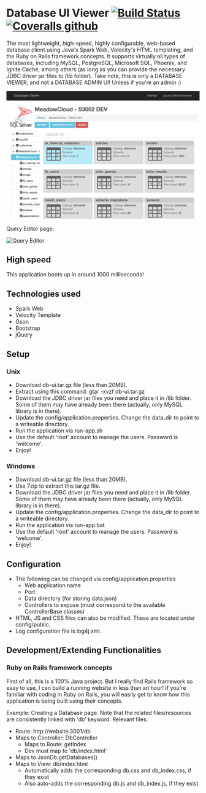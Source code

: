 # Database UI Viewer [![Build Status](https://travis-ci.org/juliodelfino/db_ui.svg?branch=master)](https://travis-ci.org/juliodelfino/db_ui) [![Coveralls github](https://img.shields.io/coveralls/github/juliodelfino/db_ui.svg)](https://coveralls.io/github/juliodelfino/db_ui?branch=master)
 
The most lightweight, high-speed, highly configurable, web-based database client using Java's Spark Web,
Velocity's HTML templating, and the Ruby on Rails framework concepts. It supports virtually all types of databases, including MySQL, PostgreSQL, Microsoft SQL, Phoenix, and Ignite Cache, among others (as long as you can provide the necessary JDBC driver jar files to /lib folder).
Take note, this is only a DATABASE VIEWER, and not a DATABASE ADMIN UI! Unless if you're an admin :)

![Home Page](https://raw.githubusercontent.com/juliodelfino/db_ui/master/wiki/db-info-page.png)

Query Editor page:

![Query Editor](https://raw.githubusercontent.com/juliodelfino/db_ui/master/wiki/query-editor.png)

## High speed
This application boots up in around 1000 milliseconds!

## Technologies used
- Spark Web
- Velocity Template
- Gson
- Bootstrap
- jQuery

## Setup

### Unix
- Download db-ui.tar.gz file (less than 20MB).
- Extract using this command: gtar -xvzf db-ui.tar.gz
- Download the JDBC driver jar files you need and place it in /lib folder. Some of them may have already been there (actually, only MySQL library is in there).
- Update the config/application.properties. Change the data_dir to point to a writeable directory.
- Run the application via run-app.sh
- Use the default 'root' account to manage the users. Password is 'welcome'.
- Enjoy!

### Windows
- Download db-ui.tar.gz file (less than 20MB).
- Use 7zip to extract this tar.gz file.
- Download the JDBC driver jar files you need and place it in /lib folder. Some of them may have already been there (actually, only MySQL library is in there).
- Update the config/application.properties. Change the data_dir to point to a writeable directory.
- Run the application via run-app.bat
- Use the default 'root' account to manage the users. Password is 'welcome'.
- Enjoy!

## Configuration
- The following can be changed via config/application.properties
  - Web application name
  - Port
  - Data directory (for storing data.json)
  - Controllers to expose (must correspond to the available ControllerBase classes)
- HTML, JS and CSS files can also be modified. These are located under config/public.
- Log configuration file is log4j.xml.

## Development/Extending Functionalities

### Ruby on Rails framework concepts
First of all, this is a 100% Java project. 
But I really find Rails framework so easy to use, I can build a running website in less than an hour! If you're familiar with coding in Ruby on Rails, you will easily get to know how this application is being built using their concepts.

Example: Creating a Database page. Note that the related files/resources are consistently linked with 'db' keyword.
Relevant files:
  - Route: http://website:3001/db
  - Maps to Controller: DbController
    - Maps to Route: getIndex
    - Dev must map to 'db/index.html'
  - Maps to JsonDb.getDatabases()
  - Maps to View: db/index.html
    - Automatically adds the corresponding db.css and db_index.css, if they exist
    - Also auto-adds the corresponding db.js and db_index.js, if they exist
  


